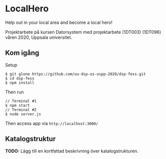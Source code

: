 # LocalHero

Help out in your local area and become a local hero! 

Projektarbete på kursen Datorsystem med projektarbete (1DT003) 
(1DT096) våren 2020, Uppsala universitet.

## Kom igång

Setup
```
$ git glone https://github.com/uu-dsp-os-ospp-2020/dsp-fess.git
$ cd dsp-fess
$ npm install 
```

Then run

```
// Terminal #1
$ npm start
// Terminal #2 
$ node server.js
```

Then access app via `http://localhost:3000/`



## Katalogstruktur

**TODO:** Lägg till en kortfattad beskrivning över katalogstrukturen.

